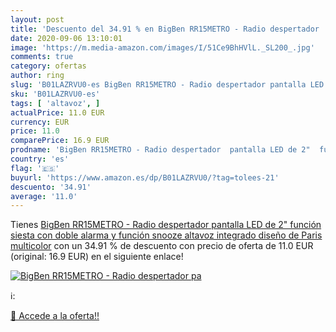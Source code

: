 ```yaml
---
layout: post
title: 'Descuento del 34.91 % en BigBen RR15METRO - Radio despertador  pa'
date: 2020-09-06 13:10:01
image: 'https://m.media-amazon.com/images/I/51Ce9BhHVlL._SL200_.jpg'
comments: true
category: ofertas
author: ring
slug: 'B01LAZRVU0-es BigBen RR15METRO - Radio despertador pantalla LED de 2"...'
sku: 'B01LAZRVU0-es'
tags: [ 'altavoz', ]
actualPrice: 11.0 EUR
currency: EUR
price: 11.0
comparePrice: 16.9 EUR
prodname: 'BigBen RR15METRO - Radio despertador  pantalla LED de 2"  función siesta  con doble alarma y función snooze  altavoz integrado   diseño de Paris  multicolor'
country: 'es'
flag: '🇪🇸'
buyurl: 'https://www.amazon.es/dp/B01LAZRVU0/?tag=tolees-21'
descuento: '34.91'
average: '11.0'
---
```


Tienes [BigBen RR15METRO - Radio despertador  pantalla LED de 2"  función siesta  con doble alarma y función snooze  altavoz integrado   diseño de Paris  multicolor](https://www.amazon.es/dp/B01LAZRVU0/?tag=tolees-21) con un 34.91 % de descuento con precio de oferta de 11.0 EUR (original: 16.9 EUR) en el siguiente enlace!

[![BigBen RR15METRO - Radio despertador  pa](https://m.media-amazon.com/images/I/51Ce9BhHVlL._SL200_.jpg)](https://www.amazon.es/dp/B01LAZRVU0/?tag=tolees-21)

ℹ️:


[🛒 Accede a la oferta!!](https://www.amazon.es/dp/B01LAZRVU0/?tag=tolees-21)
